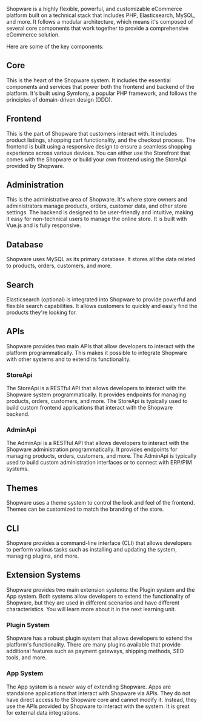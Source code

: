 Shopware is a highly flexible, powerful, and customizable eCommerce platform built on a technical stack that includes PHP, Elasticsearch, MySQL, and more. It follows a modular architecture, which means it's composed of several core components that work together to provide a comprehensive eCommerce solution. 

Here are some of the key components:

## Core
This is the heart of the Shopware system. It includes the essential components and services that power both the frontend and backend of the platform. It's built using Symfony, a popular PHP framework, and follows the principles of domain-driven design (DDD).

## Frontend
This is the part of Shopware that customers interact with. It includes product listings, shopping cart functionality, and the checkout process. The frontend is built using a responsive design to ensure a seamless shopping experience across various devices. You can either use the Storefront that comes with the Shopware or build your own frontend using the StoreApi provided by Shopware.

## Administration
This is the administrative area of Shopware. It's where store owners and administrators manage products, orders, customer data, and other store settings. The backend is designed to be user-friendly and intuitive, making it easy for non-technical users to manage the online store. It is built with Vue.js and is fully responsive.

## Database
Shopware uses MySQL as its primary database. It stores all the data related to products, orders, customers, and more.

## Search 
 Elasticsearch (optional) is integrated into Shopware to provide powerful and flexible search capabilities. It allows customers to quickly and easily find the products they're looking for.

## APIs
Shopware provides two main APIs that allow developers to interact with the platform programmatically. This makes it possible to integrate Shopware with other systems and to extend its functionality.

### StoreApi
The StoreApi is a RESTful API that allows developers to interact with the Shopware system programmatically. It provides endpoints for managing products, orders, customers, and more. The StoreApi is typically used to build custom frontend applications that interact with the Shopware backend.

### AdminApi
The AdminApi is a RESTful API that allows developers to interact with the Shopware administration programmatically. It provides endpoints for managing products, orders, customers, and more. The AdminApi is typically used to build custom administration interfaces or to connect with ERP/PIM systems.

## Themes
Shopware uses a theme system to control the look and feel of the frontend. Themes can be customized to match the branding of the store.

## CLI
 Shopware provides a command-line interface (CLI) that allows developers to perform various tasks such as installing and updating the system, managing plugins, and more.

## Extension Systems
Shopware provides two main extension systems: the Plugin system and the App system. Both systems allow developers to extend the functionality of Shopware, but they are used in different scenarios and have different characteristics. You will learn more about it in the next learning unit.

### Plugin System
Shopware has a robust plugin system that allows developers to extend the platform's functionality. There are many plugins available that provide additional features such as payment gateways, shipping methods, SEO tools, and more.

### App System
The App system is a newer way of extending Shopware. Apps are standalone applications that interact with Shopware via APIs. They do not have direct access to the Shopware core and cannot modify it. Instead, they use the APIs provided by Shopware to interact with the system. It is great for external data integrations.